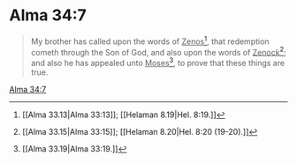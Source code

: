 # Alma 34:7

> My brother has called upon the words of <u>Zenos</u>[^a], that redemption cometh through the Son of God, and also upon the words of <u>Zenock</u>[^b]; and also he has appealed unto <u>Moses</u>[^c], to prove that these things are true.

[Alma 34:7](https://www.churchofjesuschrist.org/study/scriptures/bofm/alma/34?lang=eng&id=p7#p7)


[^a]: [[Alma 33.13|Alma 33:13]]; [[Helaman 8.19|Hel. 8:19.]]
[^b]: [[Alma 33.15|Alma 33:15]]; [[Helaman 8.20|Hel. 8:20 (19-20).]]
[^c]: [[Alma 33.19|Alma 33:19.]]
